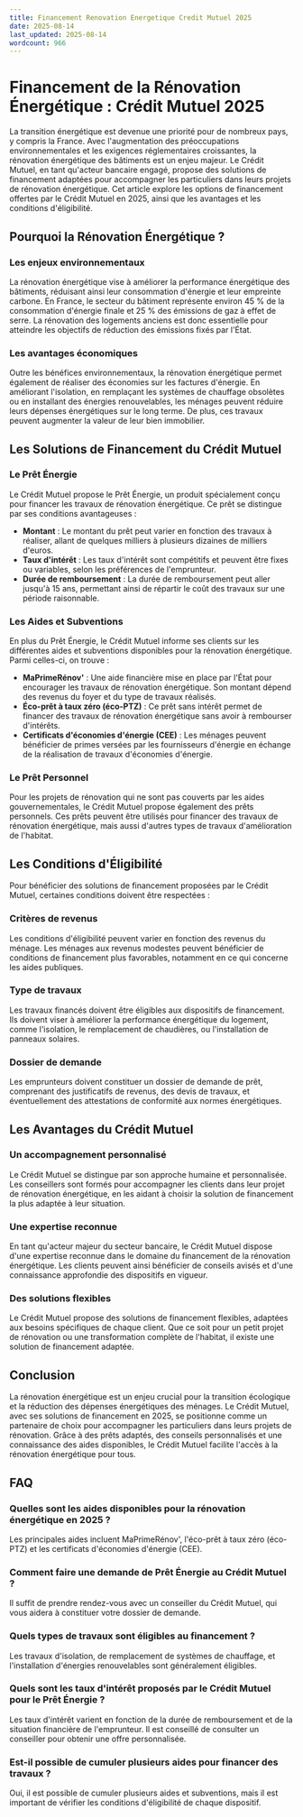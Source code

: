 ```yaml
---
title: Financement Renovation Energetique Credit Mutuel 2025
date: 2025-08-14
last_updated: 2025-08-14
wordcount: 966
---
```


# Financement de la Rénovation Énergétique : Crédit Mutuel 2025

La transition énergétique est devenue une priorité pour de nombreux pays, y compris la France. Avec l'augmentation des préoccupations environnementales et les exigences réglementaires croissantes, la rénovation énergétique des bâtiments est un enjeu majeur. Le Crédit Mutuel, en tant qu'acteur bancaire engagé, propose des solutions de financement adaptées pour accompagner les particuliers dans leurs projets de rénovation énergétique. Cet article explore les options de financement offertes par le Crédit Mutuel en 2025, ainsi que les avantages et les conditions d'éligibilité.

## Pourquoi la Rénovation Énergétique ?

### Les enjeux environnementaux

La rénovation énergétique vise à améliorer la performance énergétique des bâtiments, réduisant ainsi leur consommation d'énergie et leur empreinte carbone. En France, le secteur du bâtiment représente environ 45 % de la consommation d'énergie finale et 25 % des émissions de gaz à effet de serre. La rénovation des logements anciens est donc essentielle pour atteindre les objectifs de réduction des émissions fixés par l'État.

### Les avantages économiques

Outre les bénéfices environnementaux, la rénovation énergétique permet également de réaliser des économies sur les factures d'énergie. En améliorant l'isolation, en remplaçant les systèmes de chauffage obsolètes ou en installant des énergies renouvelables, les ménages peuvent réduire leurs dépenses énergétiques sur le long terme. De plus, ces travaux peuvent augmenter la valeur de leur bien immobilier.

## Les Solutions de Financement du Crédit Mutuel

### Le Prêt Énergie

Le Crédit Mutuel propose le Prêt Énergie, un produit spécialement conçu pour financer les travaux de rénovation énergétique. Ce prêt se distingue par ses conditions avantageuses :

- **Montant** : Le montant du prêt peut varier en fonction des travaux à réaliser, allant de quelques milliers à plusieurs dizaines de milliers d'euros.
- **Taux d'intérêt** : Les taux d'intérêt sont compétitifs et peuvent être fixes ou variables, selon les préférences de l'emprunteur.
- **Durée de remboursement** : La durée de remboursement peut aller jusqu'à 15 ans, permettant ainsi de répartir le coût des travaux sur une période raisonnable.

### Les Aides et Subventions

En plus du Prêt Énergie, le Crédit Mutuel informe ses clients sur les différentes aides et subventions disponibles pour la rénovation énergétique. Parmi celles-ci, on trouve :

- **MaPrimeRénov'** : Une aide financière mise en place par l'État pour encourager les travaux de rénovation énergétique. Son montant dépend des revenus du foyer et du type de travaux réalisés.
- **Éco-prêt à taux zéro (éco-PTZ)** : Ce prêt sans intérêt permet de financer des travaux de rénovation énergétique sans avoir à rembourser d'intérêts.
- **Certificats d'économies d'énergie (CEE)** : Les ménages peuvent bénéficier de primes versées par les fournisseurs d'énergie en échange de la réalisation de travaux d'économies d'énergie.

### Le Prêt Personnel

Pour les projets de rénovation qui ne sont pas couverts par les aides gouvernementales, le Crédit Mutuel propose également des prêts personnels. Ces prêts peuvent être utilisés pour financer des travaux de rénovation énergétique, mais aussi d'autres types de travaux d'amélioration de l'habitat.

## Les Conditions d'Éligibilité

Pour bénéficier des solutions de financement proposées par le Crédit Mutuel, certaines conditions doivent être respectées :

### Critères de revenus

Les conditions d'éligibilité peuvent varier en fonction des revenus du ménage. Les ménages aux revenus modestes peuvent bénéficier de conditions de financement plus favorables, notamment en ce qui concerne les aides publiques.

### Type de travaux

Les travaux financés doivent être éligibles aux dispositifs de financement. Ils doivent viser à améliorer la performance énergétique du logement, comme l'isolation, le remplacement de chaudières, ou l'installation de panneaux solaires.

### Dossier de demande

Les emprunteurs doivent constituer un dossier de demande de prêt, comprenant des justificatifs de revenus, des devis de travaux, et éventuellement des attestations de conformité aux normes énergétiques.

## Les Avantages du Crédit Mutuel

### Un accompagnement personnalisé

Le Crédit Mutuel se distingue par son approche humaine et personnalisée. Les conseillers sont formés pour accompagner les clients dans leur projet de rénovation énergétique, en les aidant à choisir la solution de financement la plus adaptée à leur situation.

### Une expertise reconnue

En tant qu'acteur majeur du secteur bancaire, le Crédit Mutuel dispose d'une expertise reconnue dans le domaine du financement de la rénovation énergétique. Les clients peuvent ainsi bénéficier de conseils avisés et d'une connaissance approfondie des dispositifs en vigueur.

### Des solutions flexibles

Le Crédit Mutuel propose des solutions de financement flexibles, adaptées aux besoins spécifiques de chaque client. Que ce soit pour un petit projet de rénovation ou une transformation complète de l'habitat, il existe une solution de financement adaptée.

## Conclusion

La rénovation énergétique est un enjeu crucial pour la transition écologique et la réduction des dépenses énergétiques des ménages. Le Crédit Mutuel, avec ses solutions de financement en 2025, se positionne comme un partenaire de choix pour accompagner les particuliers dans leurs projets de rénovation. Grâce à des prêts adaptés, des conseils personnalisés et une connaissance des aides disponibles, le Crédit Mutuel facilite l'accès à la rénovation énergétique pour tous.

## FAQ

### Quelles sont les aides disponibles pour la rénovation énergétique en 2025 ?

Les principales aides incluent MaPrimeRénov', l'éco-prêt à taux zéro (éco-PTZ) et les certificats d'économies d'énergie (CEE).

### Comment faire une demande de Prêt Énergie au Crédit Mutuel ?

Il suffit de prendre rendez-vous avec un conseiller du Crédit Mutuel, qui vous aidera à constituer votre dossier de demande.

### Quels types de travaux sont éligibles au financement ?

Les travaux d'isolation, de remplacement de systèmes de chauffage, et l'installation d'énergies renouvelables sont généralement éligibles.

### Quels sont les taux d'intérêt proposés par le Crédit Mutuel pour le Prêt Énergie ?

Les taux d'intérêt varient en fonction de la durée de remboursement et de la situation financière de l'emprunteur. Il est conseillé de consulter un conseiller pour obtenir une offre personnalisée.

### Est-il possible de cumuler plusieurs aides pour financer des travaux ?

Oui, il est possible de cumuler plusieurs aides et subventions, mais il est important de vérifier les conditions d'éligibilité de chaque dispositif.